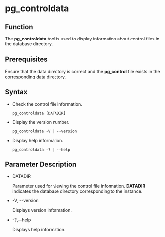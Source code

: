 # pg\_controldata<a name="EN-US_TOPIC_0249632253"></a>

## Function<a name="en-us_topic_0237152440_section125419154813"></a>

The  **pg\_controldata**  tool is used to display information about control files in the database directory.

## Prerequisites<a name="en-us_topic_0237152440_section14602518109"></a>

Ensure that the data directory is correct and the  **pg\_control**  file exists in the corresponding data directory.

## Syntax<a name="en-us_topic_0237152440_section554725769"></a>

-   Check the control file information.

    ```
    pg_controldata [DATADIR]
    ```

-   Display the version number.

    ```
    pg_controldata -V | --version
    ```

-   Display help information.

    ```
    pg_controldata -? | --help
    ```


## Parameter Description<a name="en-us_topic_0237152440_section187851955142614"></a>

-   DATADIR

    Parameter used for viewing the control file information.  **DATADIR**  indicates the database directory corresponding to the instance.

-   -V, --version

    Displays version information.

-   -?,--help

    Displays help information.


